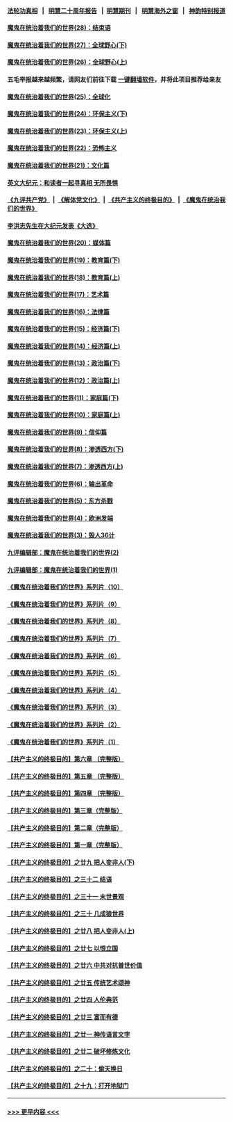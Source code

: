 #### [法轮功真相](https://github.com/gfw-breaker/truth/blob/master/README.md?t=0) &nbsp;&nbsp;|&nbsp;&nbsp; [明慧二十周年报告](https://github.com/gfw-breaker/mh-reports/blob/master/README.md?t=0) &nbsp;&nbsp;|&nbsp;&nbsp;[明慧期刊](https://github.com/gfw-breaker/mh-qikan) &nbsp;&nbsp;|&nbsp;&nbsp; [明慧海外之窗](https://github.com/gfw-breaker/mh-news/blob/master/README.md?t=0) &nbsp;&nbsp;|&nbsp;&nbsp; [神韵特别报道](https://github.com/gfw-breaker/mh-news/blob/master/shenyun.md?t=0)
#### [魔鬼在统治着我们的世界(28)：结束语](../pages/nsc422/n10936246.md?t=06130151) 
#### [魔鬼在统治着我们的世界(27)：全球野心(下)](../pages/nsc422/n10928319.md?t=06130151) 
#### [魔鬼在统治着我们的世界(26)：全球野心(上)](../pages/nsc422/n10900318.md?t=06130151) 
#### 五毛举报越来越频繁，请网友们前往下载 [一键翻墙软件](https://github.com/gfw-breaker/ssr-accounts)，并将此项目推荐给亲友
#### [魔鬼在统治着我们的世界(25)：全球化](../pages/nsc422/n10788205.md?t=06130151) 
#### [魔鬼在统治着我们的世界(24)：环保主义(下)](../pages/nsc422/n10695307.md?t=06130151) 
#### [魔鬼在统治着我们的世界(23)：环保主义(上)](../pages/nsc422/n10688613.md?t=06130151) 
#### [魔鬼在统治着我们的世界(22)：恐怖主义](../pages/nsc422/n10614727.md?t=06130151) 
#### [魔鬼在统治着我们的世界(21)：文化篇](../pages/nsc422/n10597706.md?t=06130151) 
#### [英文大纪元：和读者一起寻真相 无所畏惧](../pages/nsc422/n12542027.md?t=06130151) 
#### [《九评共产党》](https://github.com/begood0513/9ping.md/blob/master/README.md) &nbsp;|&nbsp; [《解体党文化》](../../../../jtdwh.md/blob/master/README.md)  &nbsp;|&nbsp; [《共产主义的终极目的》](../../../../gczydzjmd.md/blob/master/README.md) &nbsp;|&nbsp; [《魔鬼在统治我们的世界》](../../../../mgztzwmdsj.md/blob/master/README.md) 
#### [李洪志先生在大纪元发表《大选》](../pages/nsc422/n12534746.md?t=06130151) 
#### [魔鬼在统治着我们的世界(20)：媒体篇](../pages/nsc422/n10586579.md?t=06130151) 
#### [魔鬼在统治着我们的世界(19)：教育篇(下)](../pages/nsc422/n10564808.md?t=06130151) 
#### [魔鬼在统治着我们的世界(18)：教育篇(上)](../pages/nsc422/n10526970.md?t=06130151) 
#### [魔鬼在统治着我们的世界(17)：艺术篇](../pages/nsc422/n10499093.md?t=06130151) 
#### [魔鬼在统治着我们的世界(16)：法律篇](../pages/nsc422/n10485969.md?t=06130151) 
#### [魔鬼在统治着我们的世界(15)：经济篇(下)](../pages/nsc422/n10469975.md?t=06130151) 
#### [魔鬼在统治着我们的世界(14)：经济篇(上)](../pages/nsc422/n10457370.md?t=06130151) 
#### [魔鬼在统治着我们的世界(13)：政治篇(下)](../pages/nsc422/n10448270.md?t=06130151) 
#### [魔鬼在统治着我们的世界(12)：政治篇(上)](../pages/nsc422/n10444576.md?t=06130151) 
#### [魔鬼在统治着我们的世界(11)：家庭篇(下)](../pages/nsc422/n10440961.md?t=06130151) 
#### [魔鬼在统治着我们的世界(10)：家庭篇(上)](../pages/nsc422/n10435448.md?t=06130151) 
#### [魔鬼在统治着我们的世界(9)：信仰篇](../pages/nsc422/n10432159.md?t=06130151) 
#### [魔鬼在统治着我们的世界(8)：渗透西方(下)](../pages/nsc422/n10429603.md?t=06130151) 
#### [魔鬼在统治着我们的世界(7)：渗透西方(上)](../pages/nsc422/n10426013.md?t=06130151) 
#### [魔鬼在统治着我们的世界(6)：输出革命](../pages/nsc422/n10421536.md?t=06130151) 
#### [魔鬼在统治着我们的世界(5)：东方杀戮](../pages/nsc422/n10417707.md?t=06130151) 
#### [魔鬼在统治着我们的世界(4)：欧洲发端](../pages/nsc422/n10414890.md?t=06130151) 
#### [魔鬼在统治着我们的世界(3)：毁人36计](../pages/nsc422/n10411583.md?t=06130151) 
#### [九评编辑部：魔鬼在统治着我们的世界(2)](../pages/nsc422/n10410036.md?t=06130151) 
#### [九评编辑部：魔鬼在统治着我们的世界(1)](../pages/nsc422/n10406825.md?t=06130151) 
#### [《魔鬼在统治着我们的世界》系列片（10）](../pages/nsc422/n12292670.md?t=06130151) 
#### [《魔鬼在统治着我们的世界》系列片（9）](../pages/nsc422/n12290859.md?t=06130151) 
#### [《魔鬼在统治着我们的世界》系列片（8）](../pages/nsc422/n12287445.md?t=06130151) 
#### [《魔鬼在统治着我们的世界》系列片（7）](../pages/nsc422/n12283425.md?t=06130151) 
#### [《魔鬼在统治着我们的世界》系列片（6）](../pages/nsc422/n12282314.md?t=06130151) 
#### [《魔鬼在统治着我们的世界》系列片（5）](../pages/nsc422/n12281419.md?t=06130151) 
#### [《魔鬼在统治着我们的世界》系列片（4）](../pages/nsc422/n12274024.md?t=06130151) 
#### [《魔鬼在统治着我们的世界》系列片（3）](../pages/nsc422/n12271322.md?t=06130151) 
#### [《魔鬼在统治着我们的世界》系列片（2）](../pages/nsc422/n12269049.md?t=06130151) 
#### [《魔鬼在统治着我们的世界》系列片（1）](../pages/nsc422/n12267575.md?t=06130151) 
#### [【共产主义的终极目的】第六章 （完整版）](../pages/nsc422/n11428913.md?t=06130151) 
#### [【共产主义的终极目的】第五章 （完整版）](../pages/nsc422/n11428912.md?t=06130151) 
#### [【共产主义的终极目的】第四章 （完整版）](../pages/nsc422/n11428907.md?t=06130151) 
#### [【共产主义的终极目的】第三章（完整版）](../pages/nsc422/n11428848.md?t=06130151) 
#### [【共产主义的终极目的】第二章（完整版）](../pages/nsc422/n11428831.md?t=06130151) 
#### [【共产主义的终极目的】第一章（完整版）](../pages/nsc422/n11417651.md?t=06130151) 
#### [【共产主义的终极目的】之廿九 把人变非人(下)](../pages/nsc422/n11344140.md?t=06130151) 
#### [【共产主义的终极目的】之三十二 结语](../pages/nsc422/n11360535.md?t=06130151) 
#### [【共产主义的终极目的】之三十一 末世景观](../pages/nsc422/n11351129.md?t=06130151) 
#### [【共产主义的终极目的】之三十 几成狼世界](../pages/nsc422/n11348280.md?t=06130151) 
#### [【共产主义的终极目的】之廿八 把人变非人(上)](../pages/nsc422/n11340492.md?t=06130151) 
#### [【共产主义的终极目的】之廿七 以恨立国](../pages/nsc422/n11336944.md?t=06130151) 
#### [【共产主义的终极目的】之廿六 中共对抗普世价值](../pages/nsc422/n11324785.md?t=06130151) 
#### [【共产主义的终极目的】之廿五 传统艺术颂神](../pages/nsc422/n11296396.md?t=06130151) 
#### [【共产主义的终极目的】之廿四 人伦典范](../pages/nsc422/n11296397.md?t=06130151) 
#### [【共产主义的终极目的】之廿三 富而有德](../pages/nsc422/n11283598.md?t=06130151) 
#### [【共产主义的终极目的】之廿一 神传语言文字](../pages/nsc422/n11263265.md?t=06130151) 
#### [【共产主义的终极目的】之廿二 破坏修炼文化](../pages/nsc422/n11245728.md?t=06130151) 
#### [【共产主义的终极目的】之二十：偷天换日](../pages/nsc422/n11238846.md?t=06130151) 
#### [【共产主义的终极目的】之十九：打开地狱门](../pages/nsc422/n11206376.md?t=06130151) 

----
#### [ >>> 更早内容 <<< ](../indexes/nsc422-earlier.md)
